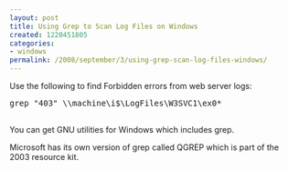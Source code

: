 ```yaml
---
layout: post
title: Using Grep to Scan Log Files on Windows
created: 1220451805
categories:
- windows
permalink: /2008/september/3/using-grep-scan-log-files-windows/
---
```

<p>Use the following to find&nbsp;Forbidden errors from web server logs:</p>
<pre>
grep &quot;403&quot; \\machine\i$\LogFiles\W3SVC1\ex0*
<br type="_moz" /></pre>
<p>You can get GNU utilities for Windows which includes grep.</p>
<p>Microsoft has its own version of grep called QGREP which is part of the 2003 resource kit.</p>
